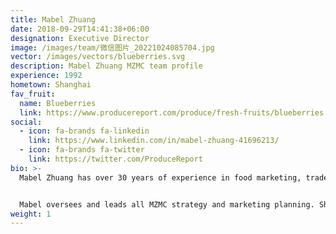 ```yaml
---
title: Mabel Zhuang
date: 2018-09-29T14:41:38+06:00
designation: Executive Director
image: /images/team/微信图片_20221024085704.jpg
vector: /images/vectors/blueberries.svg
description: Mabel Zhuang MZMC team profile
experience: 1992
hometown: Shanghai
fav_fruit:
  name: Blueberries
  link: https://www.producereport.com/produce/fresh-fruits/blueberries
social:
  - icon: fa-brands fa-linkedin
    link: https://www.linkedin.com/in/mabel-zhuang-41696213/
  - icon: fa-brands fa-twitter
    link: https://twitter.com/ProduceReport
bio: >-
  Mabel Zhuang has over 30 years of experience in food marketing, trade promotion, and association management. Since 1997, she has worked exclusively in the food, agriculture, and forestry product sectors, helping globally recognized brands and industry associations overcome challenges and seize opportunities in the China market. After five years working with the U.S. Department of Agriculture’s Foreign Agricultural Service, Mabel spent three years managing marketing programs for USDA partners before launching MZMC in 2005. Since then, she has worked with numerous industry associations from the United States and around the world. Mabel has played an instrumental role in introducing China’s 1.4-billion-strong population to products previously never before seen or tasted in the country, and she continues to help exporters navigate China’s complex and increasingly competitive imported food market landscape.


  Mabel oversees and leads all MZMC strategy and marketing planning. She provides personal oversight for campaign promotions and quality control for all reports prepared by MZMC. In 2014, Mabel launched *[Produce Report](/produce-report)*, the leading digital trade publication for fresh produce professionals with a focus on China. Mabel holds an International MBA from Fudan University and the University of Hong Kong, and she is currently an EMBA candidate at the Weatherhead School of Management at Case Western Reserve University.
weight: 1
---
```

